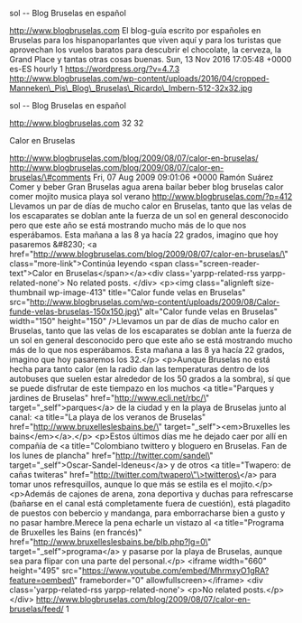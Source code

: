 sol -- Blog Bruselas en español

http://www.blogbruselas.com El blog-guía escrito por españoles en
Bruselas para los hispanoparlantes que viven aquí y para los turistas
que aprovechan los vuelos baratos para descubrir el chocolate, la
cerveza, la Grand Place y tantas otras cosas buenas. Sun, 13 Nov 2016
17:05:48 +0000 es-ES hourly 1 https://wordpress.org/?v=4.7.3
http://www.blogbruselas.com/wp-content/uploads/2016/04/cropped-Manneken\_Pis\_Blog\_Bruselas\_Ricardo\_Imbern-512-32x32.jpg

sol -- Blog Bruselas en español

http://www.blogbruselas.com 32 32

Calor en Bruselas

http://www.blogbruselas.com/blog/2009/08/07/calor-en-bruselas/
http://www.blogbruselas.com/blog/2009/08/07/calor-en-bruselas/\#comments
Fri, 07 Aug 2009 09:01:06 +0000 Ramón Suárez Comer y beber Gran Bruselas
agua arena bailar beber blog bruselas calor comer mojito musica playa
sol verano http://www.blogbruselas.com/?p=412 Llevamos un par de días de
mucho calor en Bruselas, tanto que las velas de los escaparates se
doblan ante la fuerza de un sol en general desconocido pero que este año
se está mostrando mucho más de lo que nos esperábamos. Esta mañana a las
8 ya hacía 22 grados, imagino que hoy pasaremos &\#8230; \<a
href=\"http://www.blogbruselas.com/blog/2009/08/07/calor-en-bruselas/\"
class=\"more-link\"\>Continúa leyendo \<span
class=\"screen-reader-text\"\>Calor en Bruselas\</span\>\</a\>\<div
class=\'yarpp-related-rss yarpp-related-none\'\> No related posts.
\</div\> \<p\>\<img class=\"alignleft size-thumbnail wp-image-413\"
title=\"Calor funde velas en Bruselas\"
src=\"http://www.blogbruselas.com/wp-content/uploads/2009/08/Calor-funde-velas-bruselas-150x150.jpg\"
alt=\"Calor funde velas en Bruselas\" width=\"150\" height=\"150\"
/\>Llevamos un par de días de mucho calor en Bruselas, tanto que las
velas de los escaparates se doblan ante la fuerza de un sol en general
desconocido pero que este año se está mostrando mucho más de lo que nos
esperábamos. Esta mañana a las 8 ya hacía 22 grados, imagino que hoy
pasaremos los 32.\</p\> \<p\>Aunque Bruselas no está hecha para tanto
calor (en la radio dan las temperaturas dentro de los autobuses que
suelen estar alrededor de los 50 grados a la sombra), sí que se puede
disfrutar de este tiempazo en los muchos \<a title=\"Parques y jardines
de Bruselas\" href=\"http://www.ecli.net/rbc/\"
target=\"\_self\"\>parques\</a\> de la ciudad y en la playa de Bruselas
junto al canal: \<a title=\"La playa de los veranos de Bruselas\"
href=\"http://www.bruxelleslesbains.be/\"
target=\"\_self\"\>\<em\>Bruxelles les bains\</em\>\</a\>.\</p\>
\<p\>Estos últimos días me he dejado caer por allí en compañía de \<a
title=\"Colombiano twittero y bloguero en Bruselas. Fan de los lunes de
plancha\" href=\"http://twitter.com/sandel\"
target=\"\_self\"\>Oscar-Sandel-Ideneus\</a\> y de otros \<a
title=\"Twapero: de cañas twiteras\"
href=\"http://twitter.com/twapero\"\>twitteros\</a\> para tomar unos
refresquillos, aunque lo que más se estila es el mojito.\</p\>
\<p\>Además de cajones de arena, zona deportiva y duchas para
refrescarse (bañarse en el canal está completamente fuera de cuestión),
está plagadito de puestos con bebercio y mandanga, para emborracharse
bien a gusto y no pasar hambre.Merece la pena echarle un vistazo al \<a
title=\"Programa de Bruxelles les Bains (en francés)\"
href=\"http://www.bruxelleslesbains.be/blb.php?lg=0\"
target=\"\_self\"\>programa\</a\> y pasarse por la playa de Bruselas,
aunque sea para flipar con una parte del personal.\</p\> \<iframe
width=\"660\" height=\"495\"
src=\"https://www.youtube.com/embed/MhrmxyO1gRA?feature=oembed\"
frameborder=\"0\" allowfullscreen\>\</iframe\> \<div
class=\'yarpp-related-rss yarpp-related-none\'\> \<p\>No related
posts.\</p\> \</div\>
http://www.blogbruselas.com/blog/2009/08/07/calor-en-bruselas/feed/ 1
